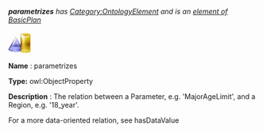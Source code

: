 ___parametrizes__ 
 has
 [Category:OntologyElement](../../Category/OntologyElement "Category:OntologyElement") 
 and is an
 [element of](../../Property/ElementOf "Property:ElementOf") 
[BasicPlan](../../Submissions/BasicPlan "Submissions:BasicPlan")_




  





[![ObjectProperty](../images/thumb/c/c3/ObjectProperty.gif/45px-ObjectProperty.gif)](../../Image/ObjectProperty.gif "ObjectProperty")


__Name__ 
 : parametrizes
 



__Type:__ 
 owl:ObjectProperty
 



__Description__ 
 : The relation between a Parameter, e.g. 'MajorAgeLimit', and a Region, e.g. '18\_year'.
 



 For a more data-oriented relation, see hasDataValue